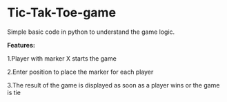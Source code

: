 # Tic-Tak-Toe-game

Simple basic code in python to understand the game logic.

**Features:**

1.Player with marker X starts the game

2.Enter position to place the marker for each player

3.The result of the game is displayed as soon as a player wins or the game is tie
